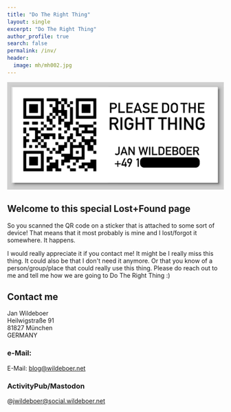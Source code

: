```yaml
---
title: "Do The Right Thing"
layout: single
excerpt: "Do The Right Thing"
author_profile: true
search: false
permalink: /inv/
header:
  image: mh/mh002.jpg
---
```


![Do The Right Thing](/assets/dtrt.png)

## Welcome to this special Lost+Found page

So you scanned the QR code on a sticker that is attached to some sort of device! That means that it most probably is mine and I lost/forgot it somewhere. It happens.

I would really appreciate it if you contact me! It might be I really miss this thing. It could also be that I don't need it anymore. Or that you know of a person/group/place that could really use this thing. Please do reach out to me and tell me how we are going to Do The Right Thing :)

## Contact me

Jan Wildeboer  
Heilwigstraße 91  
81827 München  
GERMANY

### e-Mail:

E-Mail: blog@wildeboer.net

### ActivityPub/Mastodon

@jwildeboer@social.wildeboer.net